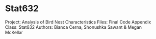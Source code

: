 # Stat632
Project: Analysis of Bird Nest Characteristics
Files: Final Code Appendix
Class: Stat632 
Authors: Bianca Cerna, Shonushka Sawant &amp; Megan McKellar
